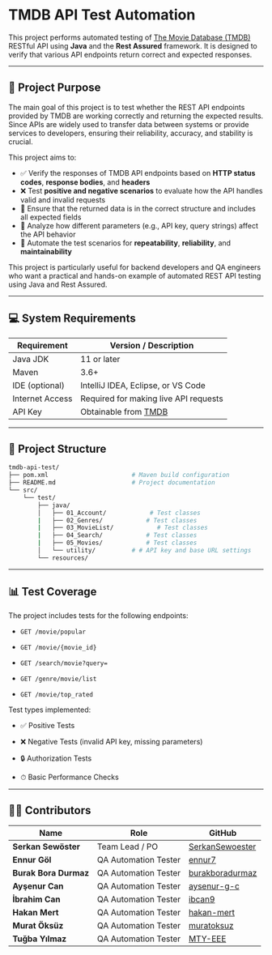 # TMDB API Test Automation

This project performs automated testing of [The Movie Database (TMDB)](https://api.themoviedb.org) RESTful API using **Java** and the **Rest Assured** framework. It is designed to verify that various API endpoints return correct and expected responses.

---

## 🚀 Project Purpose

The main goal of this project is to test whether the REST API endpoints provided by TMDB are working correctly and returning the expected results. Since APIs are widely used to transfer data between systems or provide services to developers, ensuring their reliability, accuracy, and stability is crucial.

This project aims to:

- ✅ Verify the responses of TMDB API endpoints based on **HTTP status codes**, **response bodies**, and **headers**  
- ❌ Test **positive and negative scenarios** to evaluate how the API handles valid and invalid requests  
- 🔎 Ensure that the returned data is in the correct structure and includes all expected fields  
- 🔧 Analyze how different parameters (e.g., API key, query strings) affect the API behavior  
- 🤖 Automate the test scenarios for **repeatability**, **reliability**, and **maintainability**  

This project is particularly useful for backend developers and QA engineers who want a practical and hands-on example of automated REST API testing using Java and Rest Assured.

---

## 💻 System Requirements

| Requirement     | Version / Description                  |
|-----------------|----------------------------------------|
| Java JDK        | 11 or later                            |
| Maven           | 3.6+                                   |
| IDE (optional)  | IntelliJ IDEA, Eclipse, or VS Code     |
| Internet Access | Required for making live API requests  |
| API Key         | Obtainable from [TMDB](https://www.themoviedb.org/) |

---

## 📁 Project Structure

```bash
tmdb-api-test/
├── pom.xml                       # Maven build configuration
├── README.md                     # Project documentation
└── src/
    └── test/
        ├── java/
        │   ├── 01_Account/            # Test classes
        |   ├── 02_Genres/            # Test classes
        |   ├── 03_MovieList/            # Test classes
        |   ├── 04_Search/            # Test classes
        |   ├── 05_Movies/            # Test classes
        │   └── utility/          # # API key and base URL settings
        └── resources/

 ```      
---
## 📊 Test Coverage
The project includes tests for the following endpoints:

- ```GET /movie/popular```

- ```GET /movie/{movie_id}```

- ```GET /search/movie?query=```

- ```GET /genre/movie/list```

- ```GET /movie/top_rated```

Test types implemented:

- ✅ Positive Tests

- ❌ Negative Tests (invalid API key, missing parameters)

- 🔒 Authorization Tests

- ⏱ Basic Performance Checks

---

## 👨‍💻 Contributors
| Name                     | Role                 | GitHub                                                |
|--------------------------|----------------------|-------------------------------------------------------|
| **Serkan Sewöster**      | Team Lead / PO       | [SerkanSewoester](https://github.com/SerkanSewoester) |
| **Ennur Göl**            | QA Automation Tester | [ennur7](https://github.com/ennur7)                   |
| **Burak Bora Durmaz**    | QA Automation Tester | [burakboradurmaz](https://github.com/burakboradurmaz) |
| **Ayşenur Can**          | QA Automation Tester | [aysenur-g-c](https://github.com/aysenur-g-c)         |
| **İbrahim Can**          | QA Automation Tester | [ibcan9](https://github.com/ibcan9)                   |
| **Hakan Mert**           | QA Automation Tester | [hakan-mert](https://github.com/hakan-mert)           |
| **Murat Öksüz**          | QA Automation Tester | [muratoksuz](https://github.com/muratoksuz)           |
| **Tuğba Yılmaz**         | QA Automation Tester | [MTY-EEE](https://github.com/MTY-EEE)                 |
